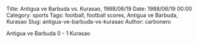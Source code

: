 Title: Antigua ve Barbuda vs. Kurasao, 1988/06/19
Date: 1988/06/19 00:00
Category: sports
Tags: football, football scores, Antigua ve Barbuda, Kurasao
Slug: antigua-ve-barbuda-vs-kurasao
Author: carbonero


Antigua ve Barbuda 0 - 1 Kurasao
